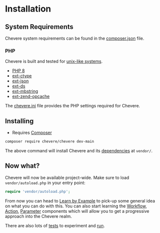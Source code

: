 # Installation

## System Requirements

Chevere system requirements can be found in the [composer.json](https://github.com/chevere/chevere/blob/main/composer.json) file.

### PHP

Chevere is built and tested for [unix-like systems](../architecture/development/system.md).

* [PHP 8](https://www.php.net/releases/8.0)
* [ext-ctype](https://www.php.net/ctype)
* [ext-json](https://www.php.net/json)
* [ext-ds](https://www.php.net/ds)
* [ext-mbstring](https://www.php.net/mbstring)
* [ext-zend-opcache](https://www.php.net/opcache)

The [chevere.ini](https://github.com/chevere/chevere/blob/main/chevere.ini) file provides the PHP settings required for Chevere.

## Installing

* Requires [Composer](https://getcomposer.org/)

```sh
composer require chevere/chevere dev-main
```

The above command will install Chevere and its [dependencies](https://github.com/chevere/chevere/blob/main/composer.json) at `vendor/`.

## Now what?

Chevere will now be available project-wide. Make sure to load `vendor/autoload.php` in your entry point:

```php
require 'vendor/autoload.php';
```

From now you can head to [Learn by Example](../developer/examples/repository.md) to pick-up some general idea on what you can do with this. You can also start learning the [Workflow](../components/Workflow.md), [Action](../components/Action.md), [Parameter](../components/Parameter.md) components which will allow you to get a progressive approach into the Chevere realm.

There are also lots of [tests](https://github.com/chevere/chevere/tree/main/tests) to experiment and [run](../architecture/development/workspace.md#running-tests).
